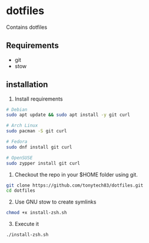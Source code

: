 # dotfiles

Contains dotfiles

## Requirements

- git
- stow

## installation

1. Install requirements
```sh
# Debian
sudo apt update && sudo apt install -y git curl

# Arch Linux
sudo pacman -S git curl

# Fedora
sudo dnf install git curl

# OpenSUSE
sudo zypper install git curl
```

1. Checkout the repo in your $HOME folder using git.
```sh
git clone https://github.com/tonytech83/dotfiles.git
cd dotfiles
```
2. Use GNU stow to create symlinks
```sh
chmod +x install-zsh.sh
```
3. Execute it
```sh
./install-zsh.sh
```